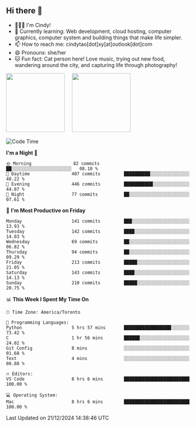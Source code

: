 ## Hi there 👋

<!--
**xinyue296/xinyue296** is a ✨ _special_ ✨ repository because its `README.md` (this file) appears on your GitHub profile.

Here are some ideas to get you started:

- 🔭 I’m currently working on ...
- 🌱 I’m currently learning ...
- 👯 I’m looking to collaborate on ...
- 🤔 I’m looking for help with ...
- 💬 Ask me about ...
- 📫 How to reach me: ...
- 😄 Pronouns: ...
- ⚡ Fun fact: ...
-->
- 👩🏻‍💻 I'm Cindy!
- 🌱 Currently learning: Web development, cloud hosting, computer graphics, computer system and building things that make life simpler.
- 📫 How to reach me: cindytao[dot]xy[at]outlook[dot]com
- 😄 Pronouns: she/her
- 🐱 Fun fact: Cat person here! Love music, trying out new food, wandering around the city, and capturing life through photography!

<!--Github Status: start-->
<div align="left">
  <img height="160em" src="https://github-readme-stats-topaz-two-25.vercel.app/api?username=xinyue296&theme=react&show_icons=true&count_private=true&include_orgs=true&hide=contribs,issues" />
    &nbsp;&nbsp;&nbsp;
  <img height="160em" src="https://github-readme-stats-cindy-taos-projects.vercel.app/api/top-langs/?username=xinyue296&theme=react&count_private=true&include_orgs=true&layout=compact" />
</div>
<!-- Github Status: end-->

<!--START_SECTION:waka-->
![Code Time](http://img.shields.io/badge/Code%20Time-195%20hrs%208%20mins-blue)

**I'm a Night 🦉** 

```text
🌞 Morning                82 commits          ██░░░░░░░░░░░░░░░░░░░░░░░   08.10 % 
🌆 Daytime                407 commits         ██████████░░░░░░░░░░░░░░░   40.22 % 
🌃 Evening                446 commits         ███████████░░░░░░░░░░░░░░   44.07 % 
🌙 Night                  77 commits          ██░░░░░░░░░░░░░░░░░░░░░░░   07.61 % 
```
📅 **I'm Most Productive on Friday** 

```text
Monday                   141 commits         ███░░░░░░░░░░░░░░░░░░░░░░   13.93 % 
Tuesday                  142 commits         ████░░░░░░░░░░░░░░░░░░░░░   14.03 % 
Wednesday                69 commits          ██░░░░░░░░░░░░░░░░░░░░░░░   06.82 % 
Thursday                 94 commits          ██░░░░░░░░░░░░░░░░░░░░░░░   09.29 % 
Friday                   213 commits         █████░░░░░░░░░░░░░░░░░░░░   21.05 % 
Saturday                 143 commits         ████░░░░░░░░░░░░░░░░░░░░░   14.13 % 
Sunday                   210 commits         █████░░░░░░░░░░░░░░░░░░░░   20.75 % 
```


📊 **This Week I Spent My Time On** 

```text
🕑︎ Time Zone: America/Toronto

💬 Programming Languages: 
Python                   5 hrs 57 mins       ██████████████████░░░░░░░   73.42 % 
C                        1 hr 56 mins        ██████░░░░░░░░░░░░░░░░░░░   24.02 % 
Git Config               8 mins              ░░░░░░░░░░░░░░░░░░░░░░░░░   01.68 % 
Text                     4 mins              ░░░░░░░░░░░░░░░░░░░░░░░░░   00.88 % 

🔥 Editors: 
VS Code                  8 hrs 6 mins        █████████████████████████   100.00 % 

💻 Operating System: 
Mac                      8 hrs 6 mins        █████████████████████████   100.00 % 
```


 Last Updated on 21/12/2024 14:38:46 UTC
<!--END_SECTION:waka-->
